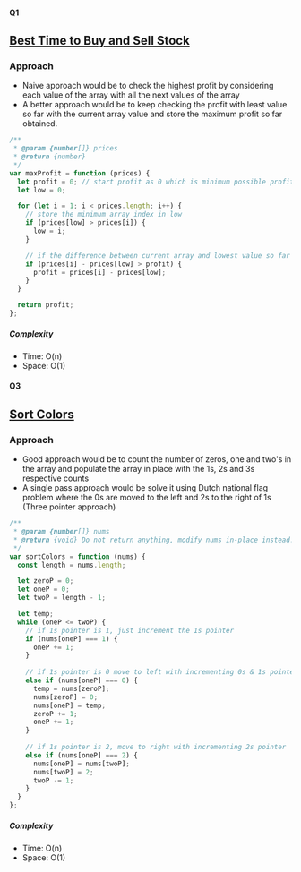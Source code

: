 #### Q1

## [Best Time to Buy and Sell Stock](https://leetcode.com/problems/best-time-to-buy-and-sell-stock/)

### Approach

- Naive approach would be to check the highest profit by considering each value of the array with all the next values of the array
- A better approach would be to keep checking the profit with least value so far with the current array value and store the maximum profit so far obtained.

```js
/**
 * @param {number[]} prices
 * @return {number}
 */
var maxProfit = function (prices) {
  let profit = 0; // start profit as 0 which is minimum possible profit even if no transactions are done
  let low = 0;

  for (let i = 1; i < prices.length; i++) {
    // store the minimum array index in low
    if (prices[low] > prices[i]) {
      low = i;
    }

    // if the difference between current array and lowest value so far is highest, store it as profit
    if (prices[i] - prices[low] > profit) {
      profit = prices[i] - prices[low];
    }
  }

  return profit;
};
```

##### Complexity

- Time: O(n)
- Space: O(1)

#### Q3

## [Sort Colors](https://leetcode.com/problems/sort-colors/)

### Approach

- Good approach would be to count the number of zeros, one and two's in the array and populate the array in place with the 1s, 2s and 3s respective counts
- A single pass approach would be solve it using Dutch national flag problem where the 0s are moved to the left and 2s to the right of 1s (Three pointer approach)

```js
/**
 * @param {number[]} nums
 * @return {void} Do not return anything, modify nums in-place instead.
 */
var sortColors = function (nums) {
  const length = nums.length;

  let zeroP = 0;
  let oneP = 0;
  let twoP = length - 1;

  let temp;
  while (oneP <= twoP) {
    // if 1s pointer is 1, just increment the 1s pointer
    if (nums[oneP] === 1) {
      oneP += 1;
    } 
    
    // if 1s pointer is 0 move to left with incrementing 0s & 1s pointers
    else if (nums[oneP] === 0) {
      temp = nums[zeroP];
      nums[zeroP] = 0;
      nums[oneP] = temp;
      zeroP += 1;
      oneP += 1;
    } 
    
    // if 1s pointer is 2, move to right with incrementing 2s pointer
    else if (nums[oneP] === 2) {
      nums[oneP] = nums[twoP];
      nums[twoP] = 2;
      twoP -= 1;
    }
  }
};
```

##### Complexity

- Time: O(n)
- Space: O(1)
